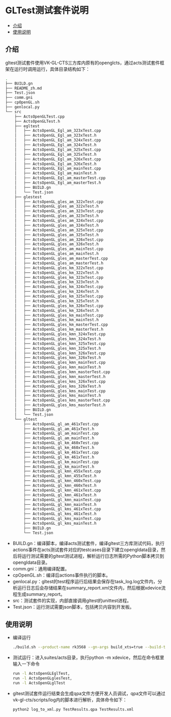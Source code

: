 # GLTest测试套件说明

- [介绍](#section_gltest_001)
- [使用说明](#section_gltest_002)

## 介绍<a name="section_gltest_001"></a>

gltest测试套件使用VK-GL-CTS三方库内原有的openglcts，通过acts测试套件框架在运行时调用运行，具体目录结构如下：

```bash
.
├── BUILD.gn
├── README_zh.md
├── Test.json
├── comm.gni
├── cpOpenGL.sh
├── genlocal.py
└── src
    ├── ActsOpenGLTest.cpp
    ├── ActsOpenGLTest.h
    ├── egltest
    │   ├── ActsOpenGL_Egl_am_323xTest.cpp
    │   ├── ActsOpenGL_Egl_am_323xTest.h
    │   ├── ActsOpenGL_Egl_am_324xTest.cpp
    │   ├── ActsOpenGL_Egl_am_324xTest.h
    │   ├── ActsOpenGL_Egl_am_325xTest.cpp
    │   ├── ActsOpenGL_Egl_am_325xTest.h
    │   ├── ActsOpenGL_Egl_am_326xTest.cpp
    │   ├── ActsOpenGL_Egl_am_326xTest.h
    │   ├── ActsOpenGL_Egl_am_mainTest.cpp
    │   ├── ActsOpenGL_Egl_am_mainTest.h
    │   ├── ActsOpenGL_Egl_am_masterTest.cpp
    │   ├── ActsOpenGL_Egl_am_masterTest.h
    │   ├── BUILD.gn
    │   └── Test.json
    ├── glestest
    │   ├── ActsOpenGL_gles_am_322xTest.cpp
    │   ├── ActsOpenGL_gles_am_322xTest.h
    │   ├── ActsOpenGL_gles_am_323xTest.cpp
    │   ├── ActsOpenGL_gles_am_323xTest.h
    │   ├── ActsOpenGL_gles_am_324xTest.cpp
    │   ├── ActsOpenGL_gles_am_324xTest.h
    │   ├── ActsOpenGL_gles_am_325xTest.cpp
    │   ├── ActsOpenGL_gles_am_325xTest.h
    │   ├── ActsOpenGL_gles_am_326xTest.cpp
    │   ├── ActsOpenGL_gles_am_326xTest.h
    │   ├── ActsOpenGL_gles_am_mainTest.cpp
    │   ├── ActsOpenGL_gles_am_mainTest.h
    │   ├── ActsOpenGL_gles_am_masterTest.cpp
    │   ├── ActsOpenGL_gles_am_masterTest.h
    │   ├── ActsOpenGL_gles_km_322xTest.cpp
    │   ├── ActsOpenGL_gles_km_322xTest.h
    │   ├── ActsOpenGL_gles_km_323xTest.cpp
    │   ├── ActsOpenGL_gles_km_323xTest.h
    │   ├── ActsOpenGL_gles_km_324xTest.cpp
    │   ├── ActsOpenGL_gles_km_324xTest.h
    │   ├── ActsOpenGL_gles_km_325xTest.cpp
    │   ├── ActsOpenGL_gles_km_325xTest.h
    │   ├── ActsOpenGL_gles_km_326xTest.cpp
    │   ├── ActsOpenGL_gles_km_326xTest.h
    │   ├── ActsOpenGL_gles_km_mainTest.cpp
    │   ├── ActsOpenGL_gles_km_mainTest.h
    │   ├── ActsOpenGL_gles_km_masterTest.cpp
    │   ├── ActsOpenGL_gles_km_masterTest.h
    │   ├── ActsOpenGL_gles_kmn_324xTest.cpp
    │   ├── ActsOpenGL_gles_kmn_324xTest.h
    │   ├── ActsOpenGL_gles_kmn_325xTest.cpp
    │   ├── ActsOpenGL_gles_kmn_325xTest.h
    │   ├── ActsOpenGL_gles_kmn_326xTest.cpp
    │   ├── ActsOpenGL_gles_kmn_326xTest.h
    │   ├── ActsOpenGL_gles_kmn_mainTest.cpp
    │   ├── ActsOpenGL_gles_kmn_mainTest.h
    │   ├── ActsOpenGL_gles_kmn_masterTest.cpp
    │   ├── ActsOpenGL_gles_kmn_masterTest.h
    │   ├── ActsOpenGL_gles_kms_326xTest.cpp
    │   ├── ActsOpenGL_gles_kms_326xTest.h
    │   ├── ActsOpenGL_gles_kms_mainTest.cpp
    │   ├── ActsOpenGL_gles_kms_mainTest.h
    │   ├── ActsOpenGL_gles_kms_masterTest.cpp
    │   ├── ActsOpenGL_gles_kms_masterTest.h
    │   ├── BUILD.gn
    │   └── Test.json
    └── gltest
        ├── ActsOpenGL_gl_am_461xTest.cpp
        ├── ActsOpenGL_gl_am_461xTest.h
        ├── ActsOpenGL_gl_am_mainTest.cpp
        ├── ActsOpenGL_gl_am_mainTest.h
        ├── ActsOpenGL_gl_km_460xTest.cpp
        ├── ActsOpenGL_gl_km_460xTest.h
        ├── ActsOpenGL_gl_km_461xTest.cpp
        ├── ActsOpenGL_gl_km_461xTest.h
        ├── ActsOpenGL_gl_km_mainTest.cpp
        ├── ActsOpenGL_gl_km_mainTest.h
        ├── ActsOpenGL_gl_kmn_455xTest.cpp
        ├── ActsOpenGL_gl_kmn_455xTest.h
        ├── ActsOpenGL_gl_kmn_460xTest.cpp
        ├── ActsOpenGL_gl_kmn_460xTest.h
        ├── ActsOpenGL_gl_kmn_461xTest.cpp
        ├── ActsOpenGL_gl_kmn_461xTest.h
        ├── ActsOpenGL_gl_kmn_mainTest.cpp
        ├── ActsOpenGL_gl_kmn_mainTest.h
        ├── ActsOpenGL_gl_kms_461xTest.cpp
        ├── ActsOpenGL_gl_kms_461xTest.h
        ├── ActsOpenGL_gl_kms_mainTest.cpp
        ├── ActsOpenGL_gl_kms_mainTest.h
        ├── BUILD.gn
        └── Test.json
```

* BUILD.gn：编译脚本，编译acts测试套件，编译gltest三方库测试代码，执行actions事件在acts测试套件对应的testcases目录下建立opengldata目录，然后将运行测试需要的gltest测试进程，解析运行日志所需的Python脚本拷贝到opengldata目录。
* comm.gni：通用编译配置。
* cpOpenGL.sh：编译后actions事件执行的脚本。
* genlocal.py：gltest的test程序运行后结果会保存在task_log.log文件内，分析运行日志后会存储结果在summary_report.xml文件内，然后根据xdevice流程生成summary_report。
* src：测试套件的实现，内部直接调用gltest的unittest进程。
* Test.json：运行测试需要json脚本，包括拷贝内容到开发板。


## 使用说明<a name="section_gltest_002"></a>

* 编译运行

  ```bash
  ./build.sh --product-name rk3568 --gn-args build_xts=true --build-target "acts" --gn-args is_standard_system=true
  ```

* 测试运行：进入suites/acts目录，执行python -m xdevice，然后在命令框里输入一下命令

  ```bash
  run -l ActsOpenGLEglTest,
  run -l ActsOpenGLglesTest,
  run -l ActsOpenGLglTest

* gltest测试套件运行结束会生成qpa文件方便开发人员调试，qpa文件可以通过vk-gl-cts/scripts/log内的脚本进行解析，具体命令如下：

  ```bash
  python2 log_to_xml.py TestResults.qpa TestResults.xml
  ```

